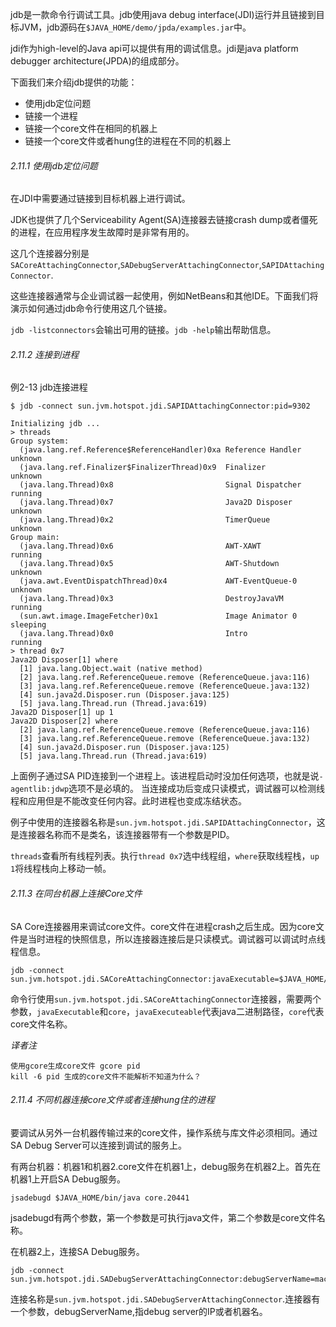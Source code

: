 
jdb是一款命令行调试工具。jdb使用java debug interface(JDI)运行并且链接到目标JVM，jdb源码在`$JAVA_HOME/demo/jpda/examples.jar`中。

jdi作为high-level的Java api可以提供有用的调试信息。jdi是java platform debugger architecture(JPDA)的组成部分。

下面我们来介绍jdb提供的功能：
- 使用jdb定位问题
- 链接一个进程
- 链接一个core文件在相同的机器上
- 链接一个core文件或者hung住的进程在不同的机器上

###### 2.11.1 使用jdb定位问题
在JDI中需要通过链接到目标机器上进行调试。

JDK也提供了几个Serviceability Agent(SA)连接器去链接crash dump或者僵死的进程，在应用程序发生故障时是非常有用的。

这几个连接器分别是` SACoreAttachingConnector`,`SADebugServerAttachingConnector`,`SAPIDAttachingConnector`.

这些连接器通常与企业调试器一起使用，例如NetBeans和其他IDE。下面我们将演示如何通过jdb命令行使用这几个链接。

`jdb -listconnectors`会输出可用的链接。`jdb -help`输出帮助信息。

###### 2.11.2 连接到进程

例2-13 jdb连接进程
```
$ jdb -connect sun.jvm.hotspot.jdi.SAPIDAttachingConnector:pid=9302

Initializing jdb ...
> threads
Group system:
  (java.lang.ref.Reference$ReferenceHandler)0xa Reference Handler unknown
  (java.lang.ref.Finalizer$FinalizerThread)0x9  Finalizer         unknown
  (java.lang.Thread)0x8                         Signal Dispatcher running
  (java.lang.Thread)0x7                         Java2D Disposer   unknown
  (java.lang.Thread)0x2                         TimerQueue        unknown
Group main:
  (java.lang.Thread)0x6                         AWT-XAWT          running
  (java.lang.Thread)0x5                         AWT-Shutdown      unknown
  (java.awt.EventDispatchThread)0x4             AWT-EventQueue-0  unknown
  (java.lang.Thread)0x3                         DestroyJavaVM     running
  (sun.awt.image.ImageFetcher)0x1               Image Animator 0  sleeping
  (java.lang.Thread)0x0                         Intro             running
> thread 0x7
Java2D Disposer[1] where
  [1] java.lang.Object.wait (native method)
  [2] java.lang.ref.ReferenceQueue.remove (ReferenceQueue.java:116)
  [3] java.lang.ref.ReferenceQueue.remove (ReferenceQueue.java:132)
  [4] sun.java2d.Disposer.run (Disposer.java:125)
  [5] java.lang.Thread.run (Thread.java:619)
Java2D Disposer[1] up 1
Java2D Disposer[2] where
  [2] java.lang.ref.ReferenceQueue.remove (ReferenceQueue.java:116)
  [3] java.lang.ref.ReferenceQueue.remove (ReferenceQueue.java:132)
  [4] sun.java2d.Disposer.run (Disposer.java:125)
  [5] java.lang.Thread.run (Thread.java:619)
```
上面例子通过SA PID连接到一个进程上。该进程启动时没加任何选项，也就是说`-agentlib:jdwp`选项不是必填的。 当连接成功后变成只读模式，调试器可以检测线程和应用但是不能改变任何内容。此时进程也变成冻结状态。

例子中使用的连接器名称是`sun.jvm.hotspot.jdi.SAPIDAttachingConnector`，这是连接器名称而不是类名，该连接器带有一个参数是PID。

`threads`查看所有线程列表。执行`thread 0x7`选中线程组，`where`获取线程栈，`up 1`将线程栈向上移动一帧。

###### 2.11.3 在同台机器上连接Core文件
SA Core连接器用来调试core文件。core文件在进程crash之后生成。因为core文件是当时进程的快照信息，所以连接器连接后是只读模式。调试器可以调试时点线程信息。

```
jdb -connect sun.jvm.hotspot.jdi.SACoreAttachingConnector:javaExecutable=$JAVA_HOME/bin/java,core=core.20441
```
命令行使用`sun.jvm.hotspot.jdi.SACoreAttachingConnector`连接器，需要两个参数，`javaExecutable`和`core`，`javaExecuteable`代表java二进制路径，`core`代表core文件名称。 

*译者注* 
```
使用gcore生成core文件 gcore pid
kill -6 pid 生成的core文件不能解析不知道为什么？
```

###### 2.11.4 不同机器连接core文件或者连接hung住的进程
要调试从另外一台机器传输过来的core文件，操作系统与库文件必须相同。通过SA Debug Server可以连接到调试的服务上。

有两台机器：机器1和机器2.core文件在机器1上，debug服务在机器2上。首先在机器1上开启SA Debug服务。
```
jsadebugd $JAVA_HOME/bin/java core.20441
```
jsadebugd有两个参数，第一个参数是可执行java文件，第二个参数是core文件名称。

在机器2上，连接SA Debug服务。
```
jdb -connect sun.jvm.hotspot.jdi.SADebugServerAttachingConnector:debugServerName=machine1
```
连接名称是`sun.jvm.hotspot.jdi.SADebugServerAttachingConnector`.连接器有一个参数，debugServerName,指debug server的IP或者机器名。






